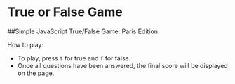 # True or False Game

##Simple JavaScript True/False Game: Paris Edition

How to play: 
* To play, press `t` for true and `f` for false.
* Once all questions have been answered, the final score will be displayed on the page. 